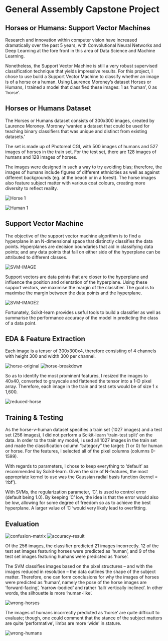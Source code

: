 # General Assembly Capstone Project

## Horses or Humans: Support Vector Machines

Research and innovation within computer vision have increased dramatically over the past 5 years, with Convolutional Neural Networks and Deep Learning at the fore front in this area of Data Science and Machine Learning.  

Nonetheless, the Support Vector Machine is still a very robust supervised classification technique that yields impressive results.  For this project, I chose to use build a Support Vector Machine to classify whether an image is of a horse or a human.  Using Laurence Moroney’s dataset Horses or Humans, I trained a model that classified these images: 1 as ‘human’, 0 as ‘horse’.

## Horses or Humans Dataset

The Horses or Humans dataset consists of 300x300 images, created by Laurence Moroney.  Moroney ‘wanted a dataset that could be used for teaching binary classifiers that was unique and distinct from existing datasets.’ 

The set is made up of Photoreal CGI, with 500 images of humans and 527 images of horses in the train set.  For the test set, there are 128 images of humans and 128 images of horses.

The images were designed in such a way to try avoiding bias; therefore, the images of humans include figures of different ethnicities as well as against different backgrounds (eg. at the beach or in a forest).  The horse images also feature subject matter with various coat colours, creating more diversity to reflect reality. 

![Horse 1](./horse-or-human/horses/horse43-6.png)

![Human 1](./horse-or-human/humans/human14-12.png) 

## Support Vector Machine

The objective of the support vector machine algorithm is to find a hyperplane in an N-dimensional space that distinctly classifies the data points.  Hyperplanes are decision boundaries that aid in classifying data points; and any data points that fall on either side of the hyperplane can be attributed to different classes.  

![SVM-IMAGE](./misc/svm-image.png)  

Support vectors are data points that are closer to the hyperplane and influence the position and orientation of the hyperplane.  Using these support vectors, we maximise the margin of the classifier.  The goal is to maximise the margin between the data points and the hyperplane.

![SVM-IMAGE2](./misc/svm-image-2.png)

Fortunately, Scikit-learn provides useful tools to build a classifier as well as summarise the performance accuracy of the model in predicting the class of a data point.  

## EDA & Feature Extraction

Each image is a tensor of 300x300x4, therefore consisting of 4 channels with height 300 and width 300 per channel.  

![horse-original](./misc/image-of-horse.png)
![horse-breakdown](./misc/breakdown-of-horse.png)

So as to identify the most prominent features, I resized the images to 40x40, converted to grayscale and flattened the tensor into a 1-D pixel array.  Therefore, each image in the train and test sets would be of size 1 x 1,600.  

![reduced-horse](./misc/image-of-reduced-horse.png)

## Training & Testing

As the horse-v-human dataset specifies a train set (1027 images) and a test set (256 images), I did not perform a Scikit-learn ‘train-test split’ on the data.  In order to the train my model, I used all 1027 images in the train set and made the classification column “category” the target: (1 or 0) for human or horse.  For the features, I selected all of the pixel columns (columns 0-1599). 

With regards to parameters, I chose to keep everything to ‘default’ as recommended by Scikit-learn.  Given the size of N-features, the most appropriate kernel to use was the Gaussian radial basis function (kernel = ‘rbf’).  

With SVMs, the regularization parameter, ‘C’, is used to control error (default being 1.0).  By keeping ‘C’ low, the idea is that the error would also be low, allowing for some degree of freedom so as to achieve the best hyperplane.  A larger value of ‘C ‘would very likely lead to overfitting. 


## Evaluation

![confusion-matrix](./misc/confusion-matrix.png)
![accuracy-result](./misc/accuracy-result.png)

Of the 256 images, the classifier predicted 21 images incorrectly.  12 of the test set images featuring horses were predicted as ‘human’, and 9 of the test set images featuring humans were predicted as ‘horse’.

The SVM classifies images based on the pixel structures – and with the images reduced in resolution – the data outlines the shape of the subject matter.  Therefore, one can form conclusions for why the images of horses were predicted as ‘human’, namely the pose of the horse images are ‘forward-facing’, ‘narrow-bodied’ and rather ‘tall/ vertically inclined’.  In other words, the silhouette is more ‘human-like’. 

![wrong-horses](./misc/wrong-horses.png)

The images of humans incorrectly predicted as ‘horse’ are quite difficult to evaluate; though, one could comment that the stance of the subject matters are quite ‘performative’, limbs are more ‘wide’ in stature.

![wrong-humans](./misc/wrong-humans.png)
